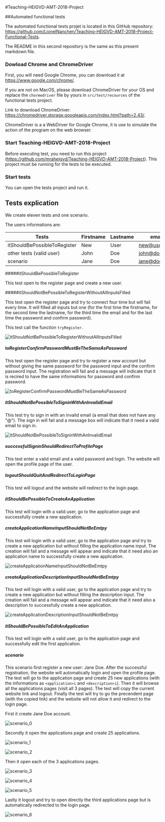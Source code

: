 #Teaching-HEIGVD-AMT-2018-Project

##Automated functional tests

The automated functional tests projet is located in this GitHub repository: https://github.com/LionelNanchen/Teaching-HEIGVD-AMT-2018-Project-Functional-Tests.

The README in this second repository is the same as this present markdown file.

### Dowload Chrome and ChromeDriver

First, you will need Google Chrome, you can download it at https://www.google.com/chrome/.

If you are not on MacOS, please download ChromeDriver for your OS and replace the `chormedriver` file by yours in `src/test/recources` of the functional tests project.

Link to download ChromeDriver: https://chromedriver.storage.googleapis.com/index.html?path=2.43/. 

ChromeDriver is a a WebDriver for Google Chrome, it is use to simulate the action of the program on the web browser.

### Start Teaching-HEIGVD-AMT-2018-Project

Before executing test, you need to run this project (https://github.com/mraheigvd/Teaching-HEIGVD-AMT-2018-Project). This project must be running for the tests to be executed.

### Start tests

You can open the tests project and run it.

## Tests explication

We create eleven tests and one scenario.

The users informations are:

| Tests                        | Firstname | Lastname | email        | password |
| ---------------------------- | --------- | -------- | ------------ | -------- |
| itShouldBePossibleToRegister | New       | User     | new@user.com | password |
| other tests (valid user)     | John      | Doe      | john@doe.com | doejohn  |
| scenario                     | Jane      | Doe      | jane@doe.com | doejane  |

#####itShouldBePossibleToRegister

This test open to the register page and create a new user.

#####itShouldNotBePossibleToRegisterWithoutAllInputsFilled

This test open the register page and try to connect four time but will fail every time. It will filled all inputs but one (for the first time the firstname, for the second time the lastname, for the third time the email and for the last time the password and confirm password).

This test call the function `tryRegister`.

![itShouldNotBePossibleToRegisterWithoutAllInputsFilled](md_images/itShouldNotBePossibleToRegisterWithoutAllInputsFilled.png)

##### toRegisterConfirmPasswordMustBeTheSameAsPassword

This test open the register page and try to register a new account but without giving the same password for the password input and the confirm password input. The registration will fail and a message will indicate that it is recired to have the same informations for password and confirm password.

![toRegisterConfirmPasswordMustBeTheSameAsPassword](md_images/toRegisterConfirmPasswordMustBeTheSameAsPassword.png)

##### itShouldNotBePossibleToSigninWithAnInvalidEmail

This test try to sign in with an invalid email (a email that does not have any "@"). The sign in will fail and a message box will indicate that it need a valid email to sign in.

![itShouldNotBePossibleToSigninWithAnInvalidEmail](md_images/itShouldNotBePossibleToSigninWithAnInvalidEmail.png)

##### successfulSigninShouldRedirectToProfilePage

This test enter a valid email and a valid password and login. The website will open the profile page of the user.

##### logoutShouldQuitAndRedirectToLoginPage

This test will logout and the website will redirect to the login page.

##### itShouldBePossibleToCreateAnApplication

This test will login with a valid user, go to the application page and successfully create a new application.

##### createApplicationNameInputShouldNotBeEmtpy

This test will login with a valid user, go to the application page and try to create a new application but without filling the application name input. The creation will fail and a message will appear and indicate that it need also an application name to successfully create a new application.

![createApplicationNameInputShouldNotBeEmtpy](md_images/createApplicationNameInputShouldNotBeEmtpy.png)

##### createApplicationDescriptionInputShouldNotBeEmtpy

This test will login with a valid user, go to the application page and try to create a new application but without filling the description input. The creation will fail and a message will appear and indicate that it need also a description to successfully create a new application.

![createApplicationDescriptionInputShouldNotBeEmtpy](md_images/createApplicationDescriptionInputShouldNotBeEmtpy.png)

##### itShouldBePossibleToEditAnApplication

This test will login with a valid user, go to the application page and successfully edit the first application.

##### scenario

This scenario first register a new user: Jane Doe. After the successful registration, the website will automatically login and open the profile page. The test will go to the application page and create 25 new applications (with the informations as `<application>i` and `<description>i`). Then it will browse all the applications pages (visit all 3 pages). The test will copy the current website link and logout. Finally the test will try to go the precendent page (with the copied link) and the website will not allow it and redirect to the login page.

First it create Jane Doe account.

![scenario_0](md_images/scenario_0.png)

Secondly it open the applications page and create 25 applications.

![scenario_1](md_images/scenario_1.png)

![scenario_2](md_images/scenario_2.png)

Then it open each of the 3 applications pages.

![scenario_3](md_images/scenario_3.png)

![scenario_4](md_images/scenario_4.png)

![scenario_5](md_images/scenario_5.png)

Lastly it logout and try to open directly the third applications page but is automatically redirected to the login page.

![scenario_6](md_images/scenario_6.png)